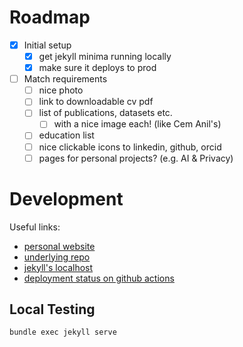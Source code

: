 
# Roadmap
- [x] Initial setup
  - [x] get jekyll minima running locally
  - [x] make sure it deploys to prod
- [ ] Match requirements
  - [ ] nice photo
  - [ ] link to downloadable cv pdf
  - [ ] list of publications, datasets etc.
    - [ ] with a nice image each! (like Cem Anil's)
  - [ ] education list
  - [ ] nice clickable icons to linkedin, github, orcid
  - [ ] pages for personal projects? (e.g. AI & Privacy)

# Development
Useful links:
  - [personal website](https://mateuszjurewicz.github.io/)
  - [underlying repo](https://github.com/mateuszjurewicz/mateuszjurewicz.github.io)
  - [jekyll's localhost](http://127.0.0.1:4000/)
  - [deployment status on github actions](https://github.com/mateuszjurewicz/mateuszjurewicz.github.io/actions)

## Local Testing
`bundle exec jekyll serve`

